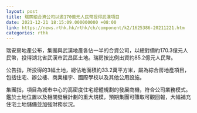 ```yaml
---
layout: post
title: 瑞房組合資公司以逾170億元人民幣投得武漢項目
date: 2021-12-21 18:15:09.000000000 +08:00
link: https://news.rthk.hk/rthk/ch/component/k2/1625386-20211221.htm
categories: rthk
---
```


瑞安房地產公布，集團與武漢地產各佔一半的合資公司，以總對價約170.3億元人民幣，投得湖北省武漢市武昌區土地。瑞房按比例出資約85.2億元人民幣。

公告指，所投得的3幅土地，總佔地面積約33.2萬平方米，屬為綜合房地產項目，包括住宅、辦公樓、商業樓宇、國際學校以及其他公用設施。

集團指，項目為城市中心的高密度住宅總體規劃的發展商機，符合公司業務模式。鑑於土地位置以及相關發展計劃的重大規模，預期集團可賺取可觀回報，大幅補充住宅土地儲備並加強財務狀況。
